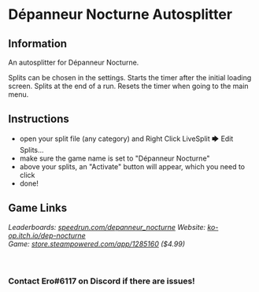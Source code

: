 # Dépanneur Nocturne Autosplitter
## Information
An autosplitter for Dépanneur Nocturne.

Splits can be chosen in the settings. Starts the timer after the initial loading screen. Splits at the end of a run. Resets the timer when going to the main menu.
## Instructions
* open your split file (any category) and Right Click LiveSplit 🡆 Edit Splits...
* make sure the game name is set to "Dépanneur Nocturne"
* above your splits, an "Activate" button will appear, which you need to click
* done!
## Game Links
*Leaderboards: [speedrun.com/depanneur_nocturne](https://speedrun.com/depanneur_nocturne)*
*Website: [ko-op.itch.io/dep-nocturne](https://ko-op.itch.io/dep-nocturne)*  
*Game: [store.steampowered.com/app/1285160](https://store.steampowered.com/app/1285160) ($4.99)*
​  
​  
​
### Contact Ero#6117 on Discord if there are issues!

